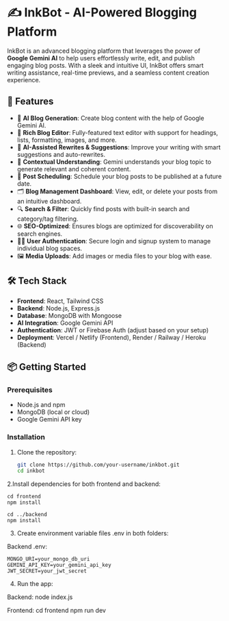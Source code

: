 # ✍️ InkBot - AI-Powered Blogging Platform

InkBot is an advanced blogging platform that leverages the power of **Google Gemini AI** to help users effortlessly write, edit, and publish engaging blog posts. With a sleek and intuitive UI, InkBot offers smart writing assistance, real-time previews, and a seamless content creation experience.

## 🚀 Features

- 🤖 **AI Blog Generation**: Create blog content with the help of Google Gemini AI.
- 📝 **Rich Blog Editor**: Fully-featured text editor with support for headings, lists, formatting, images, and more.
- 🔄 **AI-Assisted Rewrites & Suggestions**: Improve your writing with smart suggestions and auto-rewrites.
- 🧠 **Contextual Understanding**: Gemini understands your blog topic to generate relevant and coherent content.
- 📅 **Post Scheduling**: Schedule your blog posts to be published at a future date.
- 🗂️ **Blog Management Dashboard**: View, edit, or delete your posts from an intuitive dashboard.
- 🔍 **Search & Filter**: Quickly find posts with built-in search and category/tag filtering.
- 🌐 **SEO-Optimized**: Ensures blogs are optimized for discoverability on search engines.
- 🧑‍💻 **User Authentication**: Secure login and signup system to manage individual blog spaces.
- 🖼️ **Media Uploads**: Add images or media files to your blog with ease.

## 🛠️ Tech Stack

- **Frontend**: React, Tailwind CSS
- **Backend**: Node.js, Express.js
- **Database**: MongoDB with Mongoose
- **AI Integration**: Google Gemini API
- **Authentication**: JWT or Firebase Auth (adjust based on your setup)
- **Deployment**: Vercel / Netlify (Frontend), Render / Railway / Heroku (Backend)

## 📦 Getting Started

### Prerequisites

- Node.js and npm
- MongoDB (local or cloud)
- Google Gemini API key

### Installation

1. Clone the repository:
   ```bash
   git clone https://github.com/your-username/inkbot.git
   cd inkbot

2.Install dependencies for both frontend and backend:

    cd frontend
    npm install

    cd ../backend
    npm install
    
3. Create environment variable files .env in both folders:

Backend .env:

    MONGO_URI=your_mongo_db_uri
    GEMINI_API_KEY=your_gemini_api_key
    JWT_SECRET=your_jwt_secret

4. Run the app:
   
Backend:
node index.js

Frontend:
cd frontend
npm run dev
